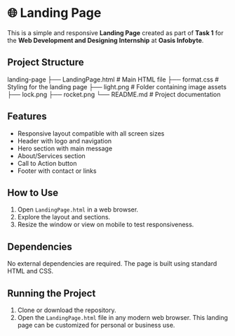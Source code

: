 # 🌐 Landing Page

This is a simple and responsive **Landing Page** created as part of **Task 1** for the **Web Development and Designing Internship** at **Oasis Infobyte**.

## Project Structure

landing-page
├── LandingPage.html   # Main HTML file
├── format.css         # Styling for the landing page
├── light.png          # Folder containing image assets
├── lock.png
├── rocket.png
└── README.md          # Project documentation

## Features

- Responsive layout compatible with all screen sizes
- Header with logo and navigation
- Hero section with main message
- About/Services section 
- Call to Action button
- Footer with contact or links

## How to Use

1. Open `LandingPage.html` in a web browser.
2. Explore the layout and sections.
3. Resize the window or view on mobile to test responsiveness.

## Dependencies

No external dependencies are required. The page is built using standard HTML and CSS.

## Running the Project
1. Clone or download the repository.
2. Open the `LandingPage.html` file in any modern web browser.
This landing page can be customized for personal or business use.
